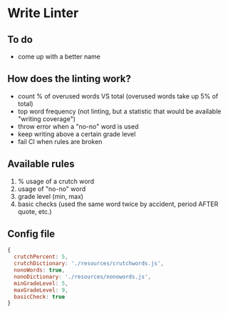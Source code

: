 # Write Linter

## To do

- come up with a better name

## How does the linting work?

- count % of overused words VS total (overused words take up 5% of total)
- top word frequency (not linting, but a statistic that would be available "writing coverage")
- throw error when a "no-no" word is used
- keep writing above a certain grade level
- fail CI when rules are broken

## Available rules

1. % usage of a crutch word
2. usage of "no-no" word
3. grade level (min, max)
4. basic checks (used the same word twice by accident, period AFTER quote, etc.)

## Config file

```js
{
  crutchPercent: 5,
  crutchDictionary: './resources/crutchwords.js',
  nonoWords: true,
  nonoDictionary: './resources/nonowords.js',
  minGradeLevel: 5,
  maxGradeLevel: 9,
  basicCheck: true
}
```
